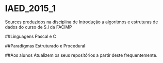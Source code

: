 # IAED_2015_1
Sources produzidos na disciplina de Introdução a algorítmos e estruturas de dados do curso de S.I da FACIMP

##Linguagens
Pascal e C

##Paradigmas
Estruturado e Procedural

##Aos alunos
Atualizem os seus repositórios a partir deste frequentemente.
